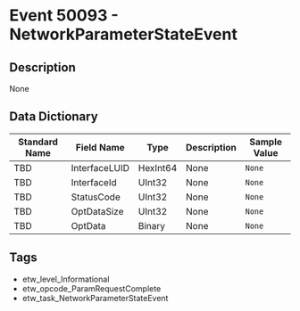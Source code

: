 # Event 50093 - NetworkParameterStateEvent

## Description
None

## Data Dictionary
|Standard Name|Field Name|Type|Description|Sample Value|
|---|---|---|---|---|
|TBD|InterfaceLUID|HexInt64|None|`None`|
|TBD|InterfaceId|UInt32|None|`None`|
|TBD|StatusCode|UInt32|None|`None`|
|TBD|OptDataSize|UInt32|None|`None`|
|TBD|OptData|Binary|None|`None`|

## Tags
* etw_level_Informational
* etw_opcode_ParamRequestComplete
* etw_task_NetworkParameterStateEvent